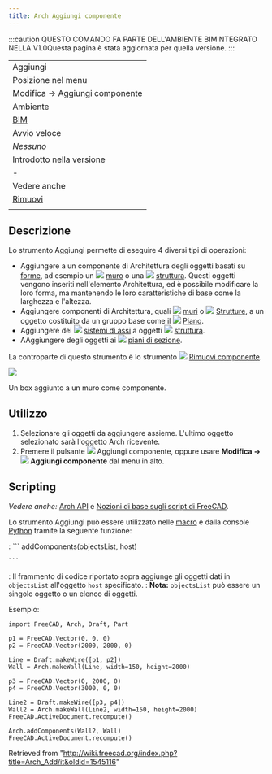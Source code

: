 ```yaml
---
title: Arch Aggiungi componente
---
```


:::caution
QUESTO COMANDO FA PARTE DELL'AMBIENTE BIMINTEGRATO NELLA V1.0Questa pagina è stata aggiornata per quella versione.
:::

|                                             |
| ------------------------------------------- |
| Aggiungi                                    |
| Posizione nel menu                          |
| Modifica → Aggiungi componente              |
| Ambiente                                    |
| [BIM](/BIM_Workbench/it "BIM Workbench/it") |
| Avvio veloce                                |
| _Nessuno_                                   |
| Introdotto nella versione                   |
| -                                           |
| Vedere anche                                |
| [Rimuovi](/Arch_Remove/it "Arch Remove/it") |
|                                             |

## Descrizione

Lo strumento Aggiungi permette di eseguire 4 diversi tipi di operazioni:

- Aggiungere a un componente di Architettura degli oggetti basati su [forme](/Part_Workbench/it "Part Workbench/it"), ad esempio un ![](/images/Arch_Wall.svg) [muro](/Arch_Wall/it "Arch Wall/it") o una ![](/images/Arch_Structure.svg) [struttura](/Arch_Structure/it "Arch Structure/it"). Questi oggetti vengono inseriti nell'elemento Architettura, ed è possibile modificare la loro forma, ma mantenendo le loro caratteristiche di base come la larghezza e l'altezza.
- Aggiungere componenti di Architettura, quali ![](/images/Arch_Wall.svg) [muri](/Arch_Wall/it "Arch Wall/it") o ![](/images/Arch_Structure.svg) [Strutture](/Arch_Structure/it "Arch Structure/it"), a un oggetto costituito da un gruppo base come il ![](/images/Arch_Floor.svg) [Piano](/Arch_Floor/it "Arch Floor/it").
- Aggiungere dei ![](/images/Arch_Axis.svg) [sistemi di assi](/Arch_Axis/it "Arch Axis/it") a oggetti ![](/images/Arch_Structure.svg) [struttura](/Arch_Structure/it "Arch Structure/it").
- AAggiungere degli oggetti ai ![](/images/Arch_SectionPlane.svg) [piani di sezione](/Arch_SectionPlane/it "Arch SectionPlane/it").

La controparte di questo strumento è lo strumento ![](/images/Arch_Remove.svg) [Rimuovi componente](/Arch_Remove/it "Arch Remove/it").

![](/images/Arch_Add_example.jpg)

Un box aggiunto a un muro come componente.

## Utilizzo

1. Selezionare gli oggetti da aggiungere assieme. L'ultimo oggetto selezionato sarà l'oggetto Arch ricevente.
2. Premere il pulsante ![](/images/Arch_Add.svg) Aggiungi componente, oppure usare **Modifica → ![](/images/Arch_Add.svg) Aggiungi componente** dal menu in alto.

## Scripting

_Vedere anche:_ [Arch API](/Arch_API/it "Arch API/it") e [Nozioni di base sugli script di FreeCAD](/FreeCAD_Scripting_Basics/it "FreeCAD Scripting Basics/it").

Lo strumento Aggiungi può essere utilizzato nelle [macro](/Macros/it "Macros/it") e dalla console [Python](/Python/it "Python/it") tramite la seguente funzione:

: ```
addComponents(objectsList, host)

    ```

: Il frammento di codice riportato sopra aggiunge gli oggetti dati in `objectsList` all'oggetto `host` specificato.
: **Nota:** `objectsList` può essere un singolo oggetto o un elenco di oggetti.

Esempio:

```
import FreeCAD, Arch, Draft, Part

p1 = FreeCAD.Vector(0, 0, 0)
p2 = FreeCAD.Vector(2000, 2000, 0)

Line = Draft.makeWire([p1, p2])
Wall = Arch.makeWall(Line, width=150, height=2000)

p3 = FreeCAD.Vector(0, 2000, 0)
p4 = FreeCAD.Vector(3000, 0, 0)

Line2 = Draft.makeWire([p3, p4])
Wall2 = Arch.makeWall(Line2, width=150, height=2000)
FreeCAD.ActiveDocument.recompute()

Arch.addComponents(Wall2, Wall)
FreeCAD.ActiveDocument.recompute()

```

Retrieved from "<http://wiki.freecad.org/index.php?title=Arch_Add/it&oldid=1545116>"
